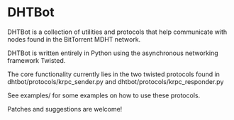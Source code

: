 DHTBot
======

DHTBot is a collection of utilities and protocols that help communicate
with nodes found in the BitTorrent MDHT network.

DHTBot is written entirely in Python using the asynchronous networking
framework Twisted.

The core functionality currently lies in the two twisted protocols found in
dhtbot/protocols/krpc_sender.py and dhtbot/protocols/krpc_responder.py

See examples/ for some examples on how to use these protocols.

Patches and suggestions are welcome!
